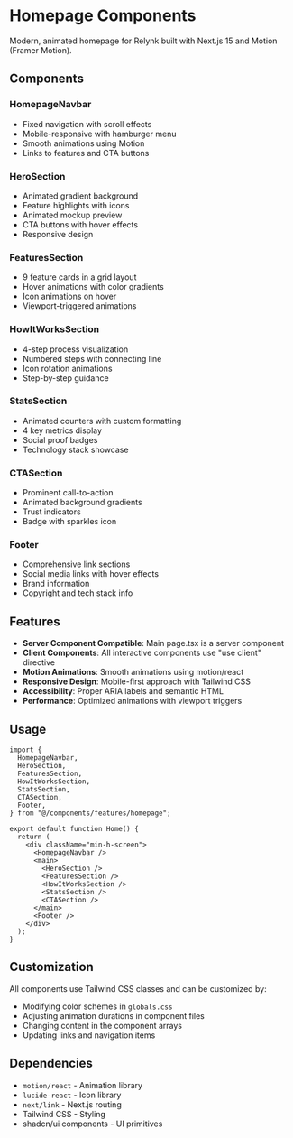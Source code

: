 # Homepage Components

Modern, animated homepage for Relynk built with Next.js 15 and Motion (Framer Motion).

## Components

### HomepageNavbar

- Fixed navigation with scroll effects
- Mobile-responsive with hamburger menu
- Smooth animations using Motion
- Links to features and CTA buttons

### HeroSection

- Animated gradient background
- Feature highlights with icons
- Animated mockup preview
- CTA buttons with hover effects
- Responsive design

### FeaturesSection

- 9 feature cards in a grid layout
- Hover animations with color gradients
- Icon animations on hover
- Viewport-triggered animations

### HowItWorksSection

- 4-step process visualization
- Numbered steps with connecting line
- Icon rotation animations
- Step-by-step guidance

### StatsSection

- Animated counters with custom formatting
- 4 key metrics display
- Social proof badges
- Technology stack showcase

### CTASection

- Prominent call-to-action
- Animated background gradients
- Trust indicators
- Badge with sparkles icon

### Footer

- Comprehensive link sections
- Social media links with hover effects
- Brand information
- Copyright and tech stack info

## Features

- **Server Component Compatible**: Main page.tsx is a server component
- **Client Components**: All interactive components use "use client" directive
- **Motion Animations**: Smooth animations using motion/react
- **Responsive Design**: Mobile-first approach with Tailwind CSS
- **Accessibility**: Proper ARIA labels and semantic HTML
- **Performance**: Optimized animations with viewport triggers

## Usage

```tsx
import {
  HomepageNavbar,
  HeroSection,
  FeaturesSection,
  HowItWorksSection,
  StatsSection,
  CTASection,
  Footer,
} from "@/components/features/homepage";

export default function Home() {
  return (
    <div className="min-h-screen">
      <HomepageNavbar />
      <main>
        <HeroSection />
        <FeaturesSection />
        <HowItWorksSection />
        <StatsSection />
        <CTASection />
      </main>
      <Footer />
    </div>
  );
}
```

## Customization

All components use Tailwind CSS classes and can be customized by:

- Modifying color schemes in `globals.css`
- Adjusting animation durations in component files
- Changing content in the component arrays
- Updating links and navigation items

## Dependencies

- `motion/react` - Animation library
- `lucide-react` - Icon library
- `next/link` - Next.js routing
- Tailwind CSS - Styling
- shadcn/ui components - UI primitives

